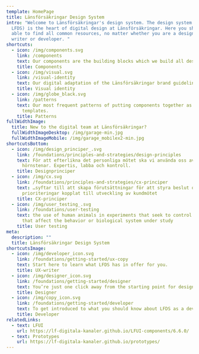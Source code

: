 ```yaml
---
template: HomePage
title: Länsförsäkringar Design System
intro: "Welcome to Länsförsäkringar's design system. The design system (known as
  LFDS) is the heart of digital design at Länsförsäkringar. Here you should be
  able to find all common resources, no matter whether you are a designer,
  writer or developer. "
shortcuts:
  - icon: /img/components.svg
    link: /components
    text: Our components are the building blocks which we build all design upon.
    title: Components
  - icon: /img/visual.svg
    link: /visual-identity
    text: Our digital adaptation of the Länsförsäkringar brand guidelines.
    title: Visual identity
  - icon: /img/globe_black.svg
    link: /patterns
    text: Our most frequent patterns of putting components together as well as
      templates.
    title: Patterns
fullWidthImage:
  title: New to the digital team at Länsförsäkringar?
  fullWidthImageDesktop: /img/garage-min.jpg
  fullWidthImageMobile: /img/garage_mobilex2-min.jpg
shortcutsBottom:
  - icon: /img/design_principer_.svg
    link: /foundations/principles-and-strategies/design-principles
    text: För att efterlikna det personliga mötet ska vi använda oss av våra
      hörnstenar. Expertis, labba och kontroll.
    title: Designprinciper
  - icon: /img/cx.svg
    link: /foundations/principles-and-strategies/cx-principer
    text: …syftar till att skapa förutsättningar för att styra beslut och
      prioriteringar kopplat till utveckling av kundmötet
    title: CX-principer
  - icon: /img/user_testing_.svg
    link: /foundations/user-testing
    text: the use of human animals in experiments that seek to control the variables
      that affect the behavior or biological system under study
    title: User testing
meta:
  description: ""
  title: Länsförsäkringar Design System
shortcutsImage:
  - icon: /img/developer_icon.svg
    link: /foundations/getting-started/ux-copy
    text: Start here to learn what LFDS has in offer for you.
    title: UX-writer
  - icon: /img/designer_icon.svg
    link: /foundations/getting-started/designer
    text: You’re just one click away from the starting point for designers!
    title: Designer
  - icon: /img/copy_icon.svg
    link: /foundations/getting-started/developer
    text: To get introduced to what you should know about LFDS as a developer, follow this link.
    title: Developer
relatedLinks:
  - text: LFUI
    url: https://lf-digitala-kanaler.github.io/LFUI-components/6.6.0/
  - text: Prototypes
    url: https://lf-digitala-kanaler.github.io/prototypes/
---
```

